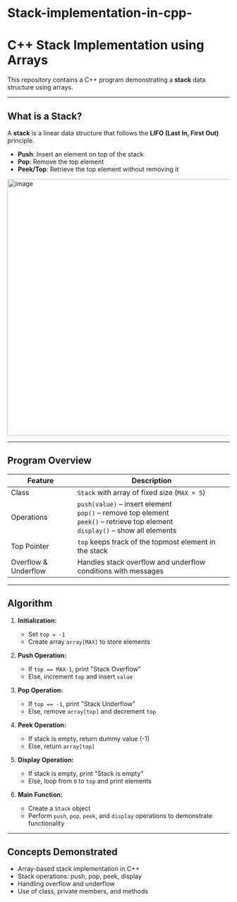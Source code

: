 # Stack-implementation-in-cpp-
# C++ Stack Implementation using Arrays  

This repository contains a C++ program demonstrating a **stack** data structure using arrays.  

---

## What is a Stack?  
A **stack** is a linear data structure that follows the **LIFO (Last In, First Out)** principle.  
- **Push**: Insert an element on top of the stack  
- **Pop**: Remove the top element  
- **Peek/Top**: Retrieve the top element without removing it

<img width="1152" height="582" alt="image" src="https://github.com/user-attachments/assets/69c98860-b0ef-437c-8176-3301ef9a2099" />


---

## Program Overview  

| Feature | Description |
|---------|-------------|
| Class | `Stack` with array of fixed size (`MAX = 5`) |
| Operations | `push(value)` – insert element<br>`pop()` – remove top element<br>`peek()` – retrieve top element<br>`display()` – show all elements |
| Top Pointer | `top` keeps track of the topmost element in the stack |
| Overflow & Underflow | Handles stack overflow and underflow conditions with messages |

---

## Algorithm  

1. **Initialization:**  
   - Set `top = -1`  
   - Create array `array[MAX]` to store elements  

2. **Push Operation:**  
   - If `top == MAX-1`, print "Stack Overflow"  
   - Else, increment `top` and insert `value`  

3. **Pop Operation:**  
   - If `top == -1`, print "Stack Underflow"  
   - Else, remove `array[top]` and decrement `top`  

4. **Peek Operation:**  
   - If stack is empty, return dummy value (-1)  
   - Else, return `array[top]`  

5. **Display Operation:**  
   - If stack is empty, print "Stack is empty"  
   - Else, loop from `0` to `top` and print elements  

6. **Main Function:**  
   - Create a `Stack` object  
   - Perform `push`, `pop`, `peek`, and `display` operations to demonstrate functionality  

---

## Concepts Demonstrated  
- Array-based stack implementation in C++  
- Stack operations: push, pop, peek, display  
- Handling overflow and underflow  
- Use of class, private members, and methods  
